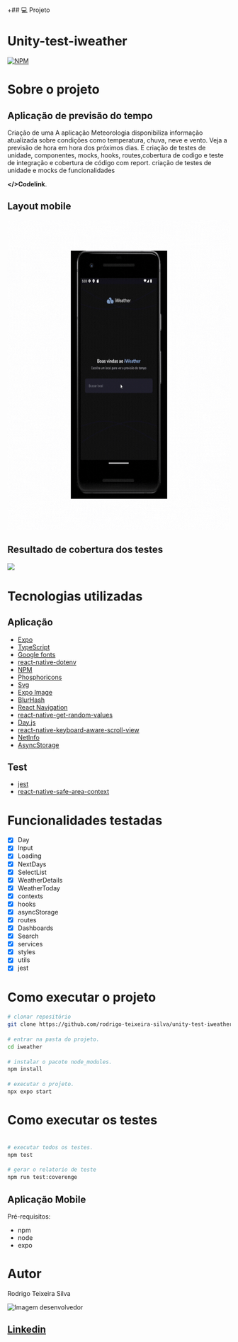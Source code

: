 +## 💻 Projeto

# Unity-test-iweather
[![NPM](https://img.shields.io/npm/l/react)](https://github.com/rodrigo-teixeira-silva/unity-test-iweather/blob/main/LICENSE)

# Sobre o projeto
## Aplicação de previsão do tempo

Criação de uma A aplicação Meteorologia disponibiliza informação atualizada sobre condições como temperatura, chuva, neve e vento. Veja a previsão de hora em hora dos próximos dias. E criação de testes de unidade, componentes, mocks, hooks, routes,cobertura de codigo e teste de integração e cobertura de código com report. criação de testes de unidade e mocks de funcionalidades

 **</>Codelink**.

## Layout mobile

<img src="./assets/Aplicação.gif" width="700px" height="700px"/>

## Resultado de cobertura dos testes

<img src="./assets/Coverange/relatório de cobertura de testes.png">

# Tecnologias utilizadas
## Aplicação

- [Expo](https://docs.expo.dev/?utm_source=google&utm_medium=cpc&utm_content=search&gclid=CjwKCAjwxOymBhAFEiwAnodBLE4O6-g49a-HniPnrQt_l-6t_CNvui4z2_h31jUCUpesirHbFYmI_hoC39IQAvD_BwE)
- [TypeScript](https://www.typescriptlang.org/docs/)
- [Google fonts](https://docs.expo.dev/develop/user-interface/fonts/#use-a-google-font)
- [react-native-dotenv](https://www.npmjs.com/package/react-native-dotenv)
- [NPM](https://docs.npmjs.com)
- [Phosphoricons](https://phosphoricons.com/)
- [Svg](https://docs.expo.dev/versions/latest/sdk/svg/)
- [Expo Image](https://docs.expo.dev/versions/latest/sdk/image/)
- [BlurHash](https://blurha.sh/)
- [React Navigation](https://reactnavigation.org/)
- [react-native-get-random-values](react-native-get-random-values)
- [Day.js](https://day.js.org/)
- [react-native-keyboard-aware-scroll-view](https://www.npmjs.com/package/react-native-keyboard-aware-scroll-view)
- [NetInfo](https://docs.expo.dev/versions/latest/sdk/netinfo/?tm_source=google&utm_medium=cpc&utm_content=performancemax&gclid=CjwKCAjwr_CnBhA0EiwAci5siu9brkVaSLxWFq5rnDPmU35J5cu2PyAD4gqF6pcpPFaIYK_mXWL_1RoCi6QQAvD_BwE)
- [AsyncStorage](https://docs.expo.dev/versions/latest/sdk/async-storage/)

## Test

- [jest](https://jestjs.io/pt-BR/)
- [react-native-safe-area-context](https://github.com/th3rdwave/react-native-safe-area-context)

# Funcionalidades testadas


- [x] Day
- [x] Input
- [x] Loading
- [x] NextDays
- [x] SelectList
- [x] WeatherDetails
- [x] WeatherToday
- [x] contexts
- [x] hooks
- [x] asyncStorage
- [x] routes
- [x] Dashboards
- [x] Search
- [x] services
- [x] styles
- [x] utils
- [x] jest 

# Como executar o projeto

```bash
# clonar repositório
git clone https://github.com/rodrigo-teixeira-silva/unity-test-iweather.git

# entrar na pasta do projeto.
cd iweather

# instalar o pacote node_modules.
npm install

# executar o projeto.
npx expo start
``` 

# Como executar os testes
```bash

# executar todos os testes.
npm test 

# gerar o relatorio de teste 
npm run test:coverenge 
```
## Aplicação Mobile

Pré-requisitos: 
- npm
- node
- expo 

# Autor

Rodrigo Teixeira Silva

<img style = "width:200px" src="https://github.com/rodrigo-teixeira-silva.png" alt="Imagem desenvolvedor">

## [Linkedin](https://www.linkedin.com/in/rodrigo-teixeira-silva/)

